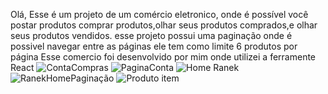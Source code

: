 Olá, Esse é um projeto de um comércio eletronico, onde é possível você postar produtos
comprar produtos,olhar seus produtos comprados,e olhar seus produtos vendidos. 
esse projeto possui uma paginação onde é possivel navegar entre as páginas ele tem como limite 6 produtos por página
Esse comercio foi desenvolvido por mim onde utilizei a ferramente React
![ContaCompras](https://github.com/user-attachments/assets/d2d8c3c3-76a4-48a2-9951-f7898b720621)
![PaginaConta](https://github.com/user-attachments/assets/2f663640-3e1e-4c64-a5f4-8d1f9f63822a)
![Home Ranek](https://github.com/user-attachments/assets/25b55975-4a67-4f1e-8ad1-c9436a9e34ae)
![RanekHomePaginação](https://github.com/user-attachments/assets/244fe70f-5e70-494d-9ff4-8a8843078576)
![Produto item](https://github.com/user-attachments/assets/6ec981fb-90ac-4c8f-92fc-4ec06af4cd22)
